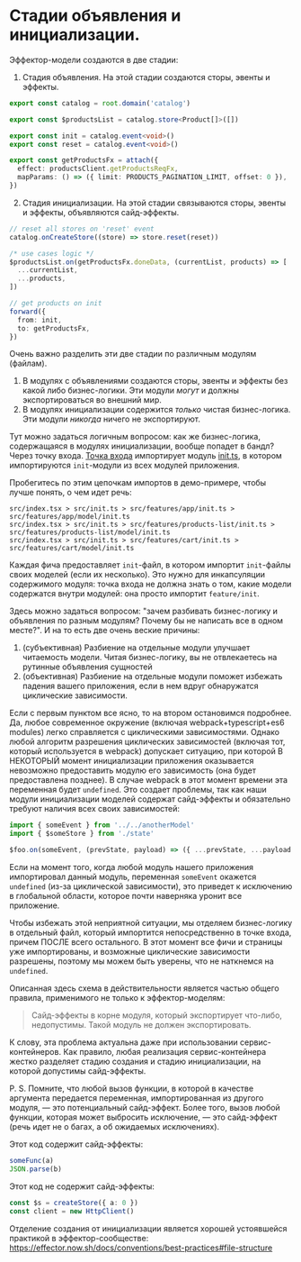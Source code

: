 # Стадии объявления и инициализации.

Эффектор-модели создаются в две стадии:

1. Стадия объявления. На этой стадии создаются сторы, эвенты и эффекты.

```typescript
export const catalog = root.domain('catalog')

export const $productsList = catalog.store<Product[]>([])

export const init = catalog.event<void>()
export const reset = catalog.event<void>()

export const getProductsFx = attach({
  effect: productsClient.getProductsReqFx,
  mapParams: () => ({ limit: PRODUCTS_PAGINATION_LIMIT, offset: 0 }),
})
```

2. Стадия инициализации. На этой стадии связываются сторы, эвенты и эффекты, объявляются сайд-эффекты.

```typescript
// reset all stores on 'reset' event
catalog.onCreateStore((store) => store.reset(reset))

/* use cases logic */
$productsList.on(getProductsFx.doneData, (currentList, products) => [
  ...currentList,
  ...products,
])

// get products on init
forward({
  from: init,
  to: getProductsFx,
})
```

Очень важно разделить эти две стадии по различным модулям (файлам).

1. В модулях с объявлениями создаются сторы, эвенты и эффекты без какой либо бизнес-логики. Эти модули _могут_ и должны экспортироваться во внешний мир.
2. В модулях инициализации содержится _только_ чистая бизнес-логика. Эти модули _никогда_ ничего не экспортируют.

Тут можно задаться логичным вопросом: как же бизнес-логика, содержащаяся в модулях инициализации, вообще попадет в бандл? Через точку входа.
[Точка входа](examples/react/src/index.tsx) импортирует модуль [init.ts](examples/react/src/init.ts), в котором импортируются `init`-модули из всех модулей приложения.

Пробегитесь по этим цепочкам импортов в демо-примере, чтобы лучше понять, о чем идет речь:

```
src/index.tsx > src/init.ts > src/features/app/init.ts > src/features/app/model/init.ts
src/index.tsx > src/init.ts > src/features/products-list/init.ts > src/features/products-list/model/init.ts
src/index.tsx > src/init.ts > src/features/cart/init.ts > src/features/cart/model/init.ts
```

Каждая фича предоставляет `init`-файл, в котором импортит `init`-файлы своих моделей (если их несколько). Это нужно для инкапсуляции содержимого модуля: точка входа не должна знать о том, какие модели содержатся внутри модулей: она просто импортит `feature/init`.

Здесь можно задаться вопросом: "зачем разбивать бизнес-логику и объявления по разным модулям? Почему бы не написать все в одном месте?". И на то есть две очень веские причины:

1. (субъективная) Разбиение на отдельные модули улучшает читаемость модели. Читая бизнес-логику, вы не отвлекаетесь на рутинные объявления сущностей
2. (объективная) Разбиение на отдельные модули поможет избежать падения вашего приложения, если в нем вдруг обнаружатся циклические зависимости.

Если с первым пунктом все ясно, то на втором остановимся подробнее.
Да, любое современное окружение (включая webpack+typescript+es6 modules) легко справляется с циклическими зависимостями.
Однако любой алгоритм разрешения циклических зависимостей (включая тот, который используется в webpack) допускает ситуацию, при которой В НЕКОТОРЫЙ момент инициализации приложения оказывается невозможно предоставить модулю его зависимость (она будет предоставлена позднее).
В случае webpack в этот момент времени эта переменная будет `undefined`.
Это создает проблемы, так как наши модули инициализации моделей содержат сайд-эффекты и обязательно требуют наличия всех своих зависимостей:

```ts
import { someEvent } from '../../anotherModel'
import { $someStore } from './state'

$foo.on(someEvent, (prevState, payload) => ({ ...prevState, ...payload }))
```

Если на момент того, когда любой модуль нашего приложения импортировал данный модуль, переменная `someEvent` окажется `undefined` (из-за циклической зависимости), это приведет к исключению в глобальной области, которое почти наверняка уронит все приложение.

Чтобы избежать этой неприятной ситуации, мы отделяем бизнес-логику в отдельный файл, который импортится непосредственно в точке входа, причем ПОСЛЕ всего остального. В этот момент все фичи и страницы уже импортированы, и возможные циклические зависимости разрешены, поэтому мы можем быть уверены, что не наткнемся на `undefined`.

Описанная здесь схема в действительности является частью общего правила, применимого не только к эффектор-моделям:

> Сайд-эффекты в корне модуля, который экспортирует что-либо, недопустимы. Такой модуль не должен экспортировать.

К слову, эта проблема актуальна даже при использовании сервис-контейнеров. Как правило, любая реализация сервис-контейнера жестко разделяет стадию создания и стадию инициализации, на которой допустимы сайд-эффекты.

P. S.
Помните, что любой вызов функции, в которой в качестве аргумента передается переменная, импортированная из другого модуля, — это потенциальный сайд-эффект. Более того, вызов любой функции, которая может выбросить исключение, — это сайд-эффект (речь идет не о багах, а об ожидаемых исключениях).

Этот код содержит сайд-эффекты:

```ts
someFunc(a)
JSON.parse(b)
```

Этот код не содержит сайд-эффекты:

```ts
const $s = createStore({ a: 0 })
const client = new HttpClient()
```

Отделение создания от инициализации является хорошей устоявшейся практикой в эффектор-сообществе:
https://effector.now.sh/docs/conventions/best-practices#file-structure
